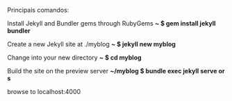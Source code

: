 Principais comandos:

Install Jekyll and Bundler gems through RubyGems
  **~ $ gem install jekyll bundler**

Create a new Jekyll site at ./myblog
  **~ $ jekyll new myblog**

Change into your new directory
  **~ $ cd myblog**

Build the site on the preview server
  **~/myblog $ bundle exec jekyll serve or s**

browse to localhost:4000
  
